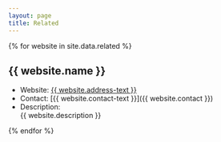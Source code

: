 ```yaml
---
layout: page
title: Related
---
```


{% for website in site.data.related %}

  <h2>{{ website.name }}</h2>

  <ul>
    <li>Website: <a href="{{ website.address }}">{{ website.address-text }}</a></li>
    <li>Contact: [{{ website.contact-text }}]({{ website.contact }})</li>
    <li>Description:<br><div class="message">{{ website.description }}</div></li>
  </ul>

{% endfor %}

